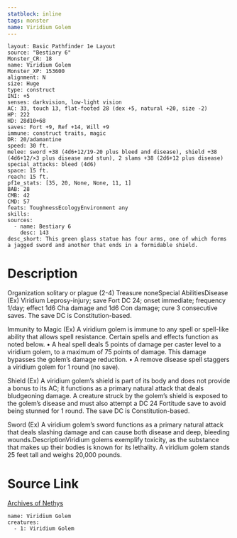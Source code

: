 ```yaml
---
statblock: inline
tags: monster
name: Viridium Golem
---
```

```statblock
layout: Basic Pathfinder 1e Layout
source: "Bestiary 6"
Monster_CR: 18
name: Viridium Golem
Monster_XP: 153600
alignment: N
size: Huge
type: construct
INI: +5
senses: darkvision, low-light vision
AC: 33, touch 13, flat-footed 28 (dex +5, natural +20, size -2)
HP: 222
HD: 28d10+68
saves: Fort +9, Ref +14, Will +9
immune: construct traits, magic
DR: 20/adamantine
speed: 30 ft.
melee: sword +38 (4d6+12/19-20 plus bleed and disease), shield +38 (4d6+12/×3 plus disease and stun), 2 slams +38 (2d6+12 plus disease)
special_attacks: bleed (4d6)
space: 15 ft.
reach: 15 ft.
pf1e_stats: [35, 20, None, None, 11, 1]
BAB: 28
CMB: 42
CMD: 57
feats: ToughnessEcologyEnvironment any
skills: 
sources:
  - name: Bestiary 6
    desc: 143
desc_short: This green glass statue has four arms, one of which forms a jagged sword and another that ends in a formidable shield.
```
# Description
Organization solitary or plague (2-4)
Treasure noneSpecial AbilitiesDisease (Ex) Viridium Leprosy-injury; save Fort DC 24; onset immediate; frequency 1/day; effect 1d6 Cha damage and 1d6 Con damage; cure 3 consecutive saves. The save DC is Constitution-based. 

Immunity to Magic (Ex) A viridium golem is immune to any spell or spell-like ability that allows spell resistance. Certain spells and effects function as noted below. • A heal spell deals 5 points of damage per caster level to a viridium golem, to a maximum of 75 points of damage. This damage bypasses the golem’s damage reduction. • A remove disease spell staggers a viridium golem for 1 round (no save). 

Shield (Ex) A viridium golem’s shield is part of its body and does not provide a bonus to its AC; it functions as a primary natural attack that deals bludgeoning damage. A creature struck by the golem’s shield is exposed to the golem’s disease and must also attempt a DC 24 Fortitude save to avoid being stunned for 1 round. The save DC is Constitution-based. 

Sword (Ex) A viridium golem’s sword functions as a primary natural attack that deals slashing damage and can cause both disease and deep, bleeding wounds.DescriptionViridium golems exemplify toxicity, as the substance that makes up their bodies is known for its lethality. A viridium golem stands 25 feet tall and weighs 20,000 pounds.
# Source Link
[Archives of Nethys](https://aonprd.com/MonsterDisplay.aspx?ItemName=Viridium%20Golem)
```encounter-table
name: Viridium Golem
creatures:
  - 1: Viridium Golem
```
